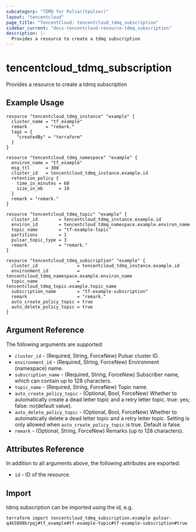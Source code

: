 ```yaml
---
subcategory: "TDMQ for Pulsar(tpulsar)"
layout: "tencentcloud"
page_title: "TencentCloud: tencentcloud_tdmq_subscription"
sidebar_current: "docs-tencentcloud-resource-tdmq_subscription"
description: |-
  Provides a resource to create a tdmq subscription
---
```


# tencentcloud_tdmq_subscription

Provides a resource to create a tdmq subscription

## Example Usage

```hcl
resource "tencentcloud_tdmq_instance" "example" {
  cluster_name = "tf_example"
  remark       = "remark."
  tags = {
    "createdBy" = "terraform"
  }
}

resource "tencentcloud_tdmq_namespace" "example" {
  environ_name = "tf_example"
  msg_ttl      = 300
  cluster_id   = tencentcloud_tdmq_instance.example.id
  retention_policy {
    time_in_minutes = 60
    size_in_mb      = 10
  }
  remark = "remark."
}

resource "tencentcloud_tdmq_topic" "example" {
  cluster_id        = tencentcloud_tdmq_instance.example.id
  environ_id        = tencentcloud_tdmq_namespace.example.environ_name
  topic_name        = "tf-example-topic"
  partitions        = 1
  pulsar_topic_type = 3
  remark            = "remark."
}

resource "tencentcloud_tdmq_subscription" "example" {
  cluster_id               = tencentcloud_tdmq_instance.example.id
  environment_id           = tencentcloud_tdmq_namespace.example.environ_name
  topic_name               = tencentcloud_tdmq_topic.example.topic_name
  subscription_name        = "tf-example-subscription"
  remark                   = "remark."
  auto_create_policy_topic = true
  auto_delete_policy_topic = true
}
```

## Argument Reference

The following arguments are supported:

* `cluster_id` - (Required, String, ForceNew) Pulsar cluster ID.
* `environment_id` - (Required, String, ForceNew) Environment (namespace) name.
* `subscription_name` - (Required, String, ForceNew) Subscriber name, which can contain up to 128 characters.
* `topic_name` - (Required, String, ForceNew) Topic name.
* `auto_create_policy_topic` - (Optional, Bool, ForceNew) Whether to automatically create a dead letter topic and a retry letter topic. true: yes; false: no(default value).
* `auto_delete_policy_topic` - (Optional, Bool, ForceNew) Whether to automatically delete a dead letter topic and a retry letter topic. Setting is only allowed when `auto_create_policy_topic` is true. Default is false.
* `remark` - (Optional, String, ForceNew) Remarks (up to 128 characters).

## Attributes Reference

In addition to all arguments above, the following attributes are exported:

* `id` - ID of the resource.




## Import

tdmq subscription can be imported using the id, e.g.

```
terraform import tencentcloud_tdmq_subscription.example pulsar-q4k5898krpqj#tf_example#tf-example-topic#tf-example-subscription#true
```

